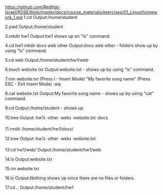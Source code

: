 https://github.com/RedHat-Israel/ROSE/blob/master/docs/course_materials/exercises/01_Linux/homework_1.md
1.cd
Output:/home/student

2.pwd
Output:/home/student

3.mkdir hw1
Output:hw1 shows up on "ls" command.

4.cd hw1
mkdir docs web other
Output:docs web other - folders show up by using "ls" command.

5.cd web
Output:/home/student/hw1/web

6.touch website.txt
Output:website.txt - shows up by using "ls" command.

7.vim website.txt
(Press I - Insert Mode)
"My favorite song name"
(Press ESC - Exit Insert Mode)
:wq

8.cat website.txt
Output:My favorite song name - shows up by using "cat" command.

9.cd
Output:/home/student - shows up

10.tree
Output:·hw1🠗
		·other
		·web🠗
			·website.txt
		·docs

11.rmdir /home/student/hw1/docs/

12.tree
Output:·hw1🠗
		·other
		·web🠗
			·website.txt

13.cd hw1/web/
Output:/home/student/hw1/web

14.ls
Output:website.txt

15.rm website.txt

16.ls
Output:Nothing shows up since there are no files or folders.

17.cd ..
Output:/home/student/hw1

